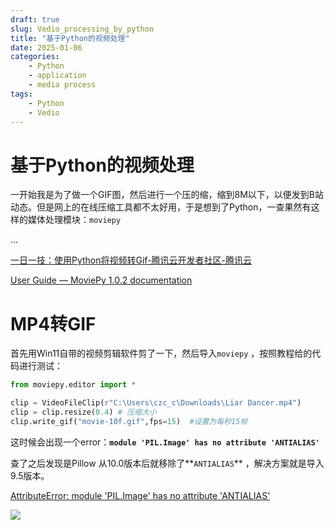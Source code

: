 ```yaml
---
draft: true 
slug: Vedio_processing_by_python
title: "基于Python的视频处理"
date: 2025-01-06
categories: 
    - Python
    - application
    - media process
tags:
    - Python
    - Vedio
---
```


# 基于Python的视频处理

一开始我是为了做一个GIF图，然后进行一个压的缩，缩到8M以下，以便发到B站动态。但是网上的在线压缩工具都不太好用，于是想到了Python，一查果然有这样的媒体处理模块：`moviepy`

<!-- more -->
...

[一日一技：使用Python将视频转Gif-腾讯云开发者社区-腾讯云](https://cloud.tencent.com/developer/article/1975307)

[User Guide — MoviePy 1.0.2 documentation](https://zulko.github.io/moviepy/)

# MP4转GIF

首先用Win11自带的视频剪辑软件剪了一下，然后导入`moviepy` ，按照教程给的代码进行测试：

```python
from moviepy.editor import *

clip = VideoFileClip(r"C:\Users\czc_c\Downloads\Liar Dancer.mp4")
clip = clip.resize(0.4) # 压缩大小
clip.write_gif("movie-10f.gif",fps=15)  #设置为每秒15帧
```

这时候会出现一个error：**`module 'PIL.Image' has no attribute 'ANTIALIAS'`**

查了之后发现是Pillow 从10.0版本后就移除了**`ANTIALIAS`** ，解决方案就是导入9.5版本。

[AttributeError: module 'PIL.Image' has no attribute 'ANTIALIAS'](https://stackoverflow.com/questions/76616042/attributeerror-module-pil-image-has-no-attribute-antialias)

![](../../assets/images/5M.gif)